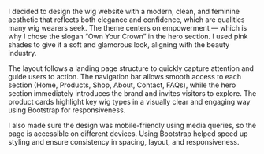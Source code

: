 I decided to design the wig website with a modern, clean, and feminine aesthetic that reflects both elegance and confidence, which are qualities many wig wearers seek. The theme centers on empowerment — which is why I chose the slogan “Own Your Crown” in the hero section. I used pink shades to give it a soft and glamorous look, aligning with the beauty industry.

The layout follows a landing page structure to quickly capture attention and guide users to action. The navigation bar allows smooth access to each section (Home, Products, Shop, About, Contact, FAQs), while the hero section immediately introduces the brand and invites visitors to explore. The product cards highlight key wig types in a visually clear and engaging way using Bootstrap for responsiveness.

I also made sure the design was mobile-friendly using media queries, so the page is accessible on different devices. Using Bootstrap helped speed up styling and ensure consistency in spacing, layout, and responsiveness.
